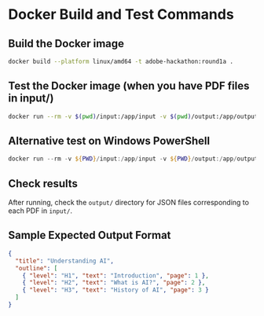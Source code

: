 # Docker Build and Test Commands

## Build the Docker image

```bash
docker build --platform linux/amd64 -t adobe-hackathon:round1a .
```

## Test the Docker image (when you have PDF files in input/)

```bash
docker run --rm -v $(pwd)/input:/app/input -v $(pwd)/output:/app/output --network none adobe-hackathon:round1a
```

## Alternative test on Windows PowerShell

```powershell
docker run --rm -v ${PWD}/input:/app/input -v ${PWD}/output:/app/output --network none adobe-hackathon:round1a
```

## Check results

After running, check the `output/` directory for JSON files corresponding to each PDF in `input/`.

## Sample Expected Output Format

```json
{
  "title": "Understanding AI",
  "outline": [
    { "level": "H1", "text": "Introduction", "page": 1 },
    { "level": "H2", "text": "What is AI?", "page": 2 },
    { "level": "H3", "text": "History of AI", "page": 3 }
  ]
}
```
